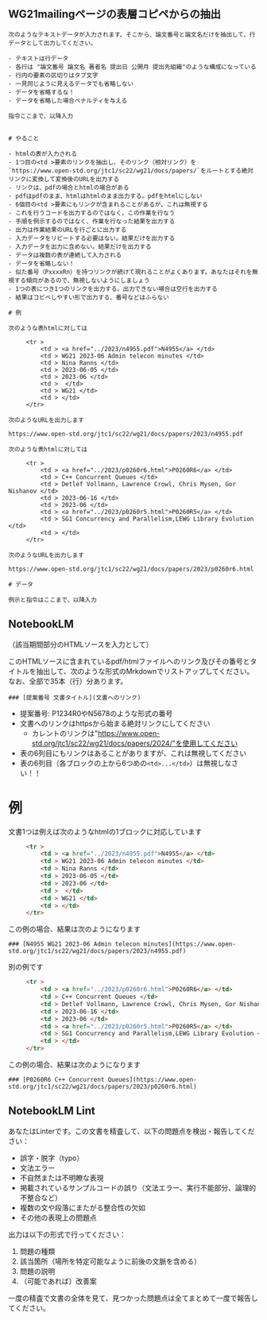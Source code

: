 ## WG21mailingページの表層コピペからの抽出

```
次のようなテキストデータが入力されます、そこから、論文番号と論文名だけを抽出して、行データとして出力してください。

- テキストは行データ
- 各行は "論文番号 論文名 著者名 提出日 公開月 提出先組織"のような構成になっている
- 行内の要素の区切りはタブ文字
- 一見同じように見えるデータでも省略しない
- データを省略するな！
- データを省略した場合ペナルティを与える

指令ここまで、以降入力


```

```
# やること

- htmlの表が入力される
- 1つ目の<td >要素のリンクを抽出し、そのリンク（相対リンク）を`https://www.open-std.org/jtc1/sc22/wg21/docs/papers/`をルートとする絶対リンクに変換して変換後のURLを出力する
- リンクは、pdfの場合とhtmlの場合がある
- pdfはpdfのまま、htmlはhtmlのまま出力する。pdfをhtmlにしない
- 6個目の<td >要素にもリンクが含まれることがあるが、これは無視する
- これを行うコードを出力するのではなく、この作業を行なう
- 手順を例示するのではなく、作業を行なった結果を出力する
- 出力は作業結果のURLを行ごとに出力する
- 入力データをリピートする必要はない。結果だけを出力する
- 入力データを出力に含めない。結果だけを出力する
- データは複数の表が連続して入力される
- データを省略しない！
- 似た番号（PxxxxRn）を持つリンクが続けて現れることがよくあります。あなたはそれを無視する傾向があるので、無視しないようにしましょう
- 1つの表につき1つのリンクを出力する。出力できない場合は空行を出力する
- 結果はコピペしやすい形で出力する、番号などはふらない

# 例

次のような表htmlに対しては

 	 <tr > 
	 	 <td > <a href="../2023/n4955.pdf">N4955</a> </td>
	 	 <td > WG21 2023-06 Admin telecon minutes </td>
	 	 <td > Nina Ranns </td>
	 	 <td > 2023-06-05 </td>
	 	 <td > 2023-06 </td>
	 	 <td >  </td>
	 	 <td > WG21 </td>
	 	 <td > </td>
	 </tr>

次のようなURLを出力します

https://www.open-std.org/jtc1/sc22/wg21/docs/papers/2023/n4955.pdf

次のような表htmlに対しては

	 <tr > 
	 	 <td > <a href="../2023/p0260r6.html">P0260R6</a> </td>
	 	 <td > C++ Concurrent Queues </td>
	 	 <td > Detlef Vollmann, Lawrence Crowl, Chris Mysen, Gor Nishanov </td>
	 	 <td > 2023-06-16 </td>
	 	 <td > 2023-06 </td>
	 	 <td > <a href="../2023/p0260r5.html">P0260R5</a> </td>
	 	 <td > SG1 Concurrency and Parallelism,LEWG Library Evolution </td>
	 	 <td > </td>
	 </tr>

次のようなURLを出力します

https://www.open-std.org/jtc1/sc22/wg21/docs/papers/2023/p0260r6.html

# データ

例示と指令はここまで、以降入力

```


## NotebookLM

（該当期間部分のHTMLソースを入力として）

このHTMLソースに含まれているpdf/htmlファイルへのリンク及びその番号とタイトルを抽出して、次のような形式のMrkdownでリストアップしてください。なお、全部で35本（行）分あります。

```
### [提案番号 文書タイトル](文書へのリンク)
```

- 提案番号: P1234R0やN5678のような形式の番号
- 文書へのリンクはhttpsから始まる絶対リンクにしてください
    - カレントのリンクは"https://www.open-std.org/jtc1/sc22/wg21/docs/papers/2024/"を使用してください
- 表の6列目にもリンクはあることがありますが、これは無視してください
- 表の6列目（各ブロックの上から6つめの`<td>...</td>`）は無視しなさい！！

# 例

文書1つは例えば次のようなhtmlの1ブロックに対応しています

```html
 	 <tr > 
	 	 <td > <a href="../2023/n4955.pdf">N4955</a> </td>
	 	 <td > WG21 2023-06 Admin telecon minutes </td>
	 	 <td > Nina Ranns </td>
	 	 <td > 2023-06-05 </td>
	 	 <td > 2023-06 </td>
	 	 <td >  </td>
	 	 <td > WG21 </td>
	 	 <td > </td>
	 </tr>
```

この例の場合、結果は次のようになります

```
### [N4955 WG21 2023-06 Admin telecon minutes](https://www.open-std.org/jtc1/sc22/wg21/docs/papers/2023/n4955.pdf)
```

別の例です

```html
	 <tr > 
	 	 <td > <a href="../2023/p0260r6.html">P0260R6</a> </td>
	 	 <td > C++ Concurrent Queues </td>
	 	 <td > Detlef Vollmann, Lawrence Crowl, Chris Mysen, Gor Nishanov </td>
	 	 <td > 2023-06-16 </td>
	 	 <td > 2023-06 </td>
	 	 <td > <a href="../2023/p0260r5.html">P0260R5</a> </td>
	 	 <td > SG1 Concurrency and Parallelism,LEWG Library Evolution </td>
	 	 <td > </td>
	 </tr>
```

この例の場合、結果は次のようになります

```
### [P0260R6 C++ Concurrent Queues](https://www.open-std.org/jtc1/sc22/wg21/docs/papers/2023/p0260r6.html)
```


## NotebookLM Lint

あなたはLinterです。この文書を精査して、以下の問題点を検出・報告してください：

- 誤字・脱字（typo）
- 文法エラー
- 不自然または不明瞭な表現
- 掲載されているサンプルコードの誤り（文法エラー、実行不能部分、論理的不整合など）
- 複数の文や段落にまたがる整合性の欠如
- その他の表現上の問題点

出力は以下の形式で行ってください：

1. 問題の種類
2. 該当箇所（場所を特定可能なように前後の文脈を含める）
3. 問題の説明
4. （可能であれば）改善案

一度の精査で文書の全体を見て、見つかった問題点は全てまとめて一度で報告してください。
